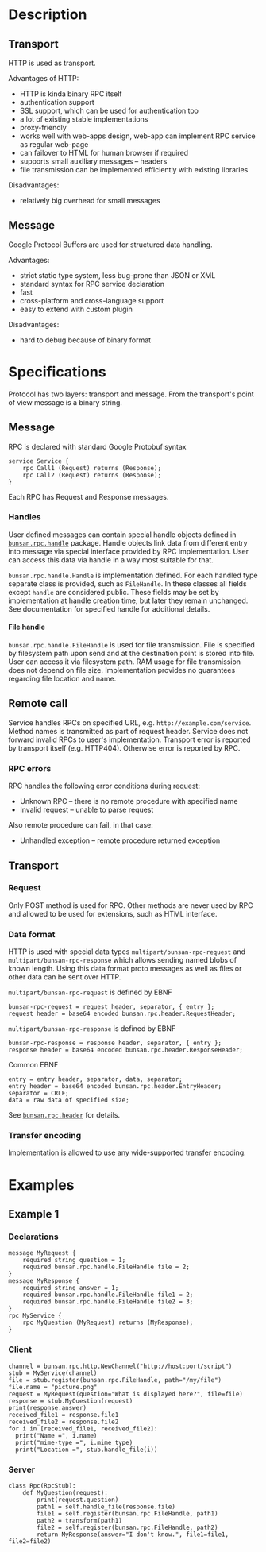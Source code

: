 # Description

## Transport
HTTP is used as transport.

Advantages of HTTP:
* HTTP is kinda binary RPC itself
* authentication support
* SSL support, which can be used for authentication too
* a lot of existing stable implementations
* proxy-friendly
* works well with web-apps design, web-app can implement
  RPC service as regular web-page
* can failover to HTML for human browser if required
* supports small auxiliary messages &ndash; headers
* file transmission can be implemented efficiently with existing
  libraries

Disadvantages:
* relatively big overhead for small messages

## Message
Google Protocol Buffers are used for structured data handling.

Advantages:
* strict static type system, less bug-prone than JSON or XML
* standard syntax for RPC service declaration
* fast
* cross-platform and cross-language support
* easy to extend with custom plugin

Disadvantages:
* hard to debug because of binary format

# Specifications
Protocol has two layers: transport and message.
From the transport's point of view message is a binary string.

## Message
RPC is declared with standard Google Protobuf syntax

    service Service {
        rpc Call1 (Request) returns (Response);
        rpc Call2 (Request) returns (Response);
    }

Each RPC has Request and Response messages.

### Handles
User defined messages can contain special handle objects
defined in [`bunsan.rpc.handle`](../include/bunsan/rpc/handle.proto) package.
Handle objects link data from different entry into message
via special interface provided by RPC implementation.
User can access this data via handle in a way most suitable for that.

`bunsan.rpc.handle.Handle` is implementation defined. For each handled type
separate class is provided, such as `FileHandle`. In these classes all fields
except `handle` are considered public. These fields may be set by implementation
at handle creation time, but later they remain unchanged.
See documentation for specified handle for additional details.

#### File handle
`bunsan.rpc.handle.FileHandle` is used for file transmission.
File is specified by filesystem path upon send
and at the destination point is stored into file.
User can access it via filesystem path.
RAM usage for file transmission does not depend on file size.
Implementation provides no guarantees regarding file location and name.

## Remote call
Service handles RPCs on specified URL, e.g. `http://example.com/service`.
Method names is transmitted as part of request header.
Service does not forward invalid RPCs to user's implementation.
Transport error is reported by transport itself (e.g. HTTP404).
Otherwise error is reported by RPC.

### RPC errors
RPC handles the following error conditions during request:
* Unknown RPC &ndash; there is no remote procedure with specified name
* Invalid request &ndash; unable to parse request

Also remote procedure can fail, in that case:
* Unhandled exception &ndash; remote procedure returned exception

## Transport

### Request
Only POST method is used for RPC.
Other methods are never used by RPC
and allowed to be used for extensions,
such as HTML interface.

### Data format
HTTP is used with special data types `multipart/bunsan-rpc-request`
and `multipart/bunsan-rpc-response` which allows sending
named blobs of known length. Using this data format
proto messages as well as files or other data can be sent over HTTP.

`multipart/bunsan-rpc-request` is defined by EBNF

    bunsan-rpc-request = request header, separator, { entry };
    request header = base64 encoded bunsan.rpc.header.RequestHeader;

`multipart/bunsan-rpc-response` is defined by EBNF

    bunsan-rpc-response = response header, separator, { entry };
    response header = base64 encoded bunsan.rpc.header.ResponseHeader;

Common EBNF

    entry = entry header, separator, data, separator;
    entry header = base64 encoded bunsan.rpc.header.EntryHeader;
    separator = CRLF;
    data = raw data of specified size;

See [`bunsan.rpc.header`](../include/bunsan/rpc/header.proto) for details.

### Transfer encoding
Implementation is allowed to use any wide-supported transfer encoding.

# Examples

## Example 1

### Declarations

    message MyRequest {
        required string question = 1;
        required bunsan.rpc.handle.FileHandle file = 2;
    }
    message MyResponse {
        required string answer = 1;
        required bunsan.rpc.handle.FileHandle file1 = 2;
        required bunsan.rpc.handle.FileHandle file2 = 3;
    }
    rpc MyService {
        rpc MyQuestion (MyRequest) returns (MyResponse);
    }

### Client

    channel = bunsan.rpc.http.NewChannel("http://host:port/script")
    stub = MyService(channel)
    file = stub.register(bunsan.rpc.FileHandle, path="/my/file")
    file.name = "picture.png"
    request = MyRequest(question="What is displayed here?", file=file)
    response = stub.MyQuestion(request)
    print(response.answer)
    received_file1 = response.file1
    received_file2 = response.file2
    for i in [received_file1, received_file2]:
      print("Name =", i.name)
      print("mime-type =", i.mime_type)
      print("Location =", stub.handle_file(i))

### Server

    class Rpc(RpcStub):
        def MyQuestion(request):
            print(request.question)
            path1 = self.handle_file(response.file)
            file1 = self.register(bunsan.rpc.FileHandle, path1)
            path2 = transform(path1)
            file2 = self.register(bunsan.rpc.FileHandle, path2)
            return MyResponse(answer="I don't know.", file1=file1, file2=file2)
